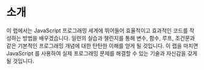 # 소개

이 랩에서는 JavaScript 프로그래밍 세계에 뛰어들어 효율적이고 효과적인 코드를 작성하는 방법을 배우겠습니다. 일련의 실습과 챌린지를 통해 변수, 함수, 루프, 조건문과 같은 기본적인 프로그래밍 개념에 대한 탄탄한 이해를 얻게 될 것입니다. 이 랩을 마치면 JavaScript 를 사용하여 실제 프로그래밍 문제를 해결할 수 있는 기술과 자신감을 갖게 될 것입니다.
